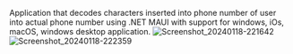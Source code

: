 Application that decodes characters inserted into phone number of user into actual phone number using .NET MAUI with support for windows, iOs, macOS, windows desktop application.
![Screenshot_20240118-221642](https://github.com/Sagar55526/Phoneword/assets/107344798/f65dc392-7ac8-4748-8c82-449b4f22844d)
![Screenshot_20240118-222359](https://github.com/Sagar55526/Phoneword/assets/107344798/bca01b0f-3e84-4f4a-8aaf-ec1eb984a904)
